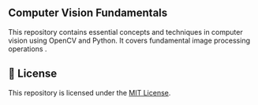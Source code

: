 ## Computer Vision Fundamentals
This repository contains essential concepts and techniques in computer vision using OpenCV and Python. It covers fundamental image processing operations .


## 📄 License
This repository is licensed under the [MIT License](LICENSE).

